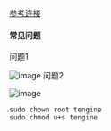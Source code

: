 [参考连接](https://github.com/alibaba/tengine/tree/master/modules/ngx_http_xquic_module)
#### 常见问题
问题1

![image](https://github.com/TheDarkArchmageShangYang/networkLearning/assets/149142839/17b9b03e-9450-4382-a7e8-0bb73acdfa56)
问题2

![image](https://github.com/TheDarkArchmageShangYang/networkLearning/assets/149142839/b6a6443c-fe40-47cc-b932-7cf997fc726b)
```
sudo chown root tengine
sudo chmod u+s tengine
```

